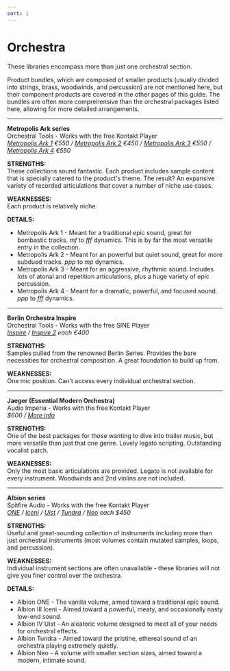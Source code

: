 ```yaml
---
sort: 1
---
```


# Orchestra

These libraries encompass more than just one orchestral section.

Product bundles, which are composed of smaller products (usually divided into strings, brass, woodwinds, and percussion) are not mentioned here, but their component products are covered in the other pages of this guide. The bundles are often more comprehensive than the orchestral packages listed here, allowing for more detailed arrangements.

---

**Metropolis Ark series**  
Orchestral Tools - Works with the free Kontakt Player  
*[Metropolis Ark 1](https://www.orchestraltools.com/store/collections/metropolis-ark-1) €550 / [Metropolis Ark 2](https://www.orchestraltools.com/store/collections/metropolis-ark-2) €450 / [Metropolis Ark 3](https://www.orchestraltools.com/store/collections/metropolis-ark-3) €550 / [Metropolis Ark 4](https://www.orchestraltools.com/store/collections/metropolis-ark-4) €550*

**STRENGTHS:**  
These collections sound fantastic. Each product includes sample content that is specially catered to the product's theme. The result? An expansive variety of recorded articulations that cover a number of niche use cases.

**WEAKNESSES:**  
Each product is relatively niche. 

**DETAILS:**
- Metropolis Ark 1 - Meant for a traditional epic sound, great for bombastic tracks. *mf* to *fff* dynamics. This is by far the most versatile entry in the collection.
- Metropolis Ark 2 - Meant for an powerful but quiet sound, great for more subdued tracks. *ppp* to *mp* dynamics.
- Metropolis Ark 3 - Meant for an aggressive, rhythmic sound. Includes lots of atonal and repetition articulations, plus a huge variety of epic percussion.
- Metropolis Ark 4 - Meant for a dramatic, powerful, and focused sound. *ppp* to *fff* dynamics.

---

**Berlin Orchestra Inspire**  
Orchestral Tools - Works with the free SINE Player  
*[Inspire](https://www.orchestraltools.com/store/collections/inspire-1) / [Inspire 2](https://www.orchestraltools.com/store/collections/inspire-2) each €400*

**STRENGTHS:**  
Samples pulled from the renowned Berlin Series. Provides the bare necessities for orchestral composition. A great foundation to build up from.

**WEAKNESSES:**  
One mic position. Can't access every individual orchestral section.

---

**Jaeger (Essential Modern Orchestra)**  
Audio Imperia - Works with the free Kontakt Player  
*$600 / [More info](https://www.audioimperia.com/products/jaeger-essential-modern-orchestra)*

**STRENGTHS:**  
One of the best packages for those wanting to dive into trailer music, but more versatile than just that one genre. Lovely legato scripting. Outstanding vocalist patch.

**WEAKNESSES:**  
Only the most basic articulations are provided. Legato is not available for every instrument. Woodwinds and 2nd violins are not included.

---

**Albion series**  
Spitfire Audio - Works with the free Kontakt Player  
*[ONE](https://www.spitfireaudio.com/shop/a-z/albion-one/) / [Iceni](https://www.spitfireaudio.com/shop/a-z/albion-iii-iceni/) / [Uist](https://www.spitfireaudio.com/shop/a-z/albion-iv-uist/) / [Tundra](https://www.spitfireaudio.com/shop/a-z/albion-tundra/) / [Neo](https://www.spitfireaudio.com/shop/a-z/albion-neo) each $450*

**STRENGTHS:**  
Useful and great-sounding collection of instruments including more than just orchestral instruments (most volumes contain mutated samples, loops, and percussion).

**WEAKNESSES:**  
Individual instrument sections are often unavailable - these libraries will not give you finer control over the orchestra.

**DETAILS:**
- Albion ONE - The vanilla volume, aimed toward a traditional epic sound.
- Albion III Iceni - Aimed toward a powerful, meaty, and occasionally nasty low-end sound.
- Albion IV Uist - An aleatoric volume designed to meet all of your needs for orchestral effects.
- Albion Tundra - Aimed toward the pristine, ethereal sound of an orchestra playing extremely quietly.
- Albion Neo - A volume with smaller section sizes, aimed toward a modern, intimate sound.
